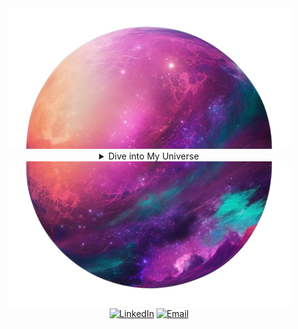 
<div align="center">


<div align="center">
  <img src="planet1-removebg-preview.png" alt="Top of world" width="450">


<details>
<summary>Dive into My Universe</summary>

[comment]: <> (View Counter)
<br>
<div>
  <div align=center>
      <img src="Cyborg-3-removebg-preview.png" width="280">
  </div>
<div align="center">
    <a href="https://git.io/typing-svg">
        <img src="https://readme-typing-svg.demolab.com?font=VT323&size=35&duration=3500&pause=300&color=800080&center=true&vCenter=true&width=500&lines=Hey%2C+I'm+Daniel+Morales;Welcome+to+my+profile!;Enthusiast+about+QA+automation;Detail-oriented+and+ambitious;Programming+lover;Confident+and+dedicated;Guitar+player" alt="Typing SVG" />
    </a>
</div>


</div>

<details>
<summary>About me</summary>

<div align="left">

```js
/**
 * Represents me.
 * @constructor
 * @param {string} city - Bogota, Colombia.
 * @param {string} languagues - Spanish, English, Italian.
 * @param {string} specialization - QA automation.
 * @param {string} interests - QA, math, writing & problem-solving.
 * @param {string} hobbies - Reading, watching sports & playing music.
 * @param {string} education - BSc CompSci, University of the People.
 * @param approachable Open for exciting project collaborations.
 * @param {string} stength - Resolute.
 * @param {string} weakness - Perfectionism.
 * @param {Date} birthday - 20th of August 1998.
 * @throws {Punch} To any and all bugs.
 * @returns {Object} Daniel.
 */
```

</div>
</details>

<details>
<summary>Tools</summary>
<div>
  <p style="display: inline-block;" align="center">
    <kbd>
      <kbd>Programming Languages</kbd>
      <br>
      <br>
      <img width="30px" src="https://cdn.jsdelivr.net/gh/devicons/devicon/icons/python/python-original.svg" /> 
      <img width="30px" src="https://cdn.jsdelivr.net/gh/devicons/devicon/icons/java/java-plain.svg" /> 
      <img width="30px" src="https://cdn.jsdelivr.net/gh/devicons/devicon/icons/javascript/javascript-original.svg" /> 
    </kbd>
  </p>

  <p style="display: inline-block;" align="center">
    <kbd>
      <kbd>Database</kbd>
      <br>
      <br>
      <img width="30px" src="https://img.shields.io/badge/MySQL-4479A1?style=for-the-badge&logo=mysql&logoColor=white" />
      <img width="30px" src="https://cdn.jsdelivr.net/gh/devicons/devicon/icons/postgresql/postgresql-original.svg" />
      <img width="30px" src="https://cdn.jsdelivr.net/gh/devicons/devicon/icons/mongodb/mongodb-plain.svg" />
    </kbd>
  </p>

  <p style="display: inline-block;" align="center">
    <kbd>
      <kbd>System, Networking & Deployment</kbd>
      <br>
      <br>
      <img width="30px" src="https://cdn.jsdelivr.net/gh/devicons/devicon/icons/heroku/heroku-plain.svg" />
      <img width="30px" src="https://cdn.jsdelivr.net/gh/devicons/devicon/icons/git/git-plain.svg" />
      <img width="30px" src="https://cdn.jsdelivr.net/gh/devicons/devicon/icons/docker/docker-plain.svg" />
    </kbd>
  </p>

  <p style="display: inline-block;" align="center">
    <kbd>
      <kbd>Terminal Scripts</kbd>
      <br>
      <br>
      <img width="30px" src="https://cdn.jsdelivr.net/gh/devicons/devicon/icons/bash/bash-original.svg" />
      <img width="30px" src="https://cdn.jsdelivr.net/gh/devicons/devicon/icons/vim/vim-original.svg" />
    </kbd>
  </p>

  <p style="display: inline-block;" align="center">
    <kbd>
      <kbd>Tools</kbd>
      <br>
      <br>
      <img width="30px" src="https://cdn.jsdelivr.net/gh/devicons/devicon/icons/vscode/vscode-original.svg" />
      <img width="30px" src="https://cdn.jsdelivr.net/gh/devicons/devicon/icons/jupyter/jupyter-original.svg" />
      <img width="30px" src="https://cdn.jsdelivr.net/gh/devicons/devicon/icons/intellij/intellij-original.svg" />
    </kbd>
  </p>
</div>
</details>


<details>
  <summary>Quote</summary>
  <br>
  One of my favourite quotes
  <blockquote>
    "It’s not that I’m so smart, it’s just that I stay with problems longer."
    <br><strong>Albert Einstein</strong>
  </blockquote>
</details>


<details>
<summary>What can I do for you?</summary>
<table style="border: none">
  <tr>
  <td width="50%" valign="top">

## Let's Work on Your Project Together!

If you have any questions about QA, programming, or anything else related to technology, feel free to <a href="mailto:dm34mg@gmail.com">contact me by email</a>. I'm always open to discussions and collaborations.


  </td>
  <td width="50%" valign="top">

## It's not perfect, isn't it?

**<img alt="Feedback" src="https://img.shields.io/badge/Ask%20me-anything-1abc9c.svg">**

<blockquote>“I think it’s very important to have a feedback loop, where you’re constantly thinking about what you’ve done and how you could be doing it better.”
<br><strong>– Elon Musk</strong></blockquote>

  </td>
  </tr>
</table>
</details>

</details>

<div align="center">
  <img src="planet2-removebg-preview.png" alt="Button of my world" width="450">

</div>

<div align=center>
  <a href="https://www.linkedin.com/in/daniel-morales-117085197/"><img src="https://img.shields.io/static/v1?style=for-the-badge&message=LinkedIn&color=0A66C2&logo=LinkedIn&logoColor=FFFFFF&label=" alt="LinkedIn" /></a>
  <a href="mailto:dm34mg@gmail.com?subject=Hi%20Daniel%20,%20nice%20to%20meet%20you!"><img alt="Email" src="https://img.shields.io/static/v1?style=for-the-badge&message=Gmail&color=EA4335&logo=Gmail&logoColor=FFFFFF&label=" /></a>
</div>

